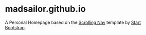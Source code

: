 # madsailor.github.io
A Personal Homepage based on the [Scrolling Nav](http://startbootstrap.com/template-overviews/scrolling-nav/) template by [Start Bootstrap](http://startbootstrap.com/).
